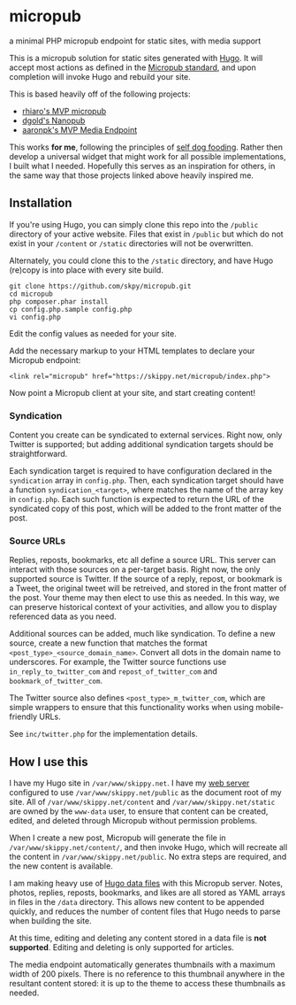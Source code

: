 # micropub
a minimal PHP micropub endpoint for static sites, with media support

This is a micropub solution for static sites generated with [Hugo](https://gohugo.io/). It will accept most actions as defined in the [Micropub standard](https://www.w3.org/TR/micropub/), and upon completion will invoke Hugo and rebuild your site.

This is based heavily off of the following projects:
* [rhiaro's MVP micropub](https://rhiaro.co.uk/2015/04/minimum-viable-micropub)
* [dgold's Nanopub](https://github.com/dg01d/nanopub/)
* [aaronpk's MVP Media Endpoint](https://gist.github.com/aaronpk/4bee1753688ca9f3036d6f31377edf14)

This works **for me**, following the principles of [self dog fooding](https://indieweb.org/selfdogfood).  Rather then develop a universal widget that might work for all possible implementations, I built what I needed.  Hopefully this serves as an inspiration for others, in the same way that those projects linked above heavily inspired me.

## Installation
If you're using Hugo, you can simply clone this repo into the `/public` directory of your active website.  Files that exist in `/public` but which do not exist in your `/content` or `/static` directories will not be overwritten.

Alternately, you could clone this to the `/static` directory, and have Hugo (re)copy is into place with every site build.

```
git clone https://github.com/skpy/micropub.git
cd micropub
php composer.phar install
cp config.php.sample config.php
vi config.php
```
Edit the config values as needed for your site.

Add the necessary markup to your HTML templates to declare your Micropub endpoint:
```
<link rel="micropub" href="https://skippy.net/micropub/index.php">
```

Now point a Micropub client at your site, and start creating content!

### Syndication
Content you create can be syndicated to external services. Right now, only Twitter is supported; but adding additional syndication targets should be straightforward.

Each syndication target is required to have configuration declared in the `syndication` array in `config.php`.  Then, each syndication target should have a function `syndication_<target>`, where <target> matches the name of the array key in `config.php`.  Each such function is expected to return the URL of the syndicated copy of this post, which will be added to the front matter of the post.

### Source URLs
Replies, reposts, bookmarks, etc all define a source URL. This server can interact with those sources on a per-target basis.  Right now, the only supported source is Twitter.  If the source of a reply, repost, or bookmark is a Tweet, the original tweet will be retreived, and stored in the front matter of the post.  Your theme may then elect to use this as needed.  In this way, we can preserve historical context of your activities, and allow you to display referenced data as you need.

Additional sources can be added, much like syndication.  To define a new source, create a new function that matches the format `<post_type>_<source_domain_name>`.  Convert all dots in the domain name to underscores.  For example, the Twitter source functions use `in_reply_to_twitter_com` and `repost_of_twitter_com` and `bookmark_of_twitter_com`.

The Twitter source also defines `<post_type>_m_twitter_com`, which are simple wrappers to ensure that this functionality works when using mobile-friendly URLs.

See `inc/twitter.php` for the implementation details.

## How I use this
I have my Hugo site in `/var/www/skippy.net`.  I have my [web server](https://caddyserver.com/) configured to use `/var/www/skippy.net/public` as the document root of my site.  All of `/var/www/skippy.net/content` and `/var/www/skippy.net/static` are owned by the `www-data` user, to ensure that content can be created, edited, and deleted through Micropub without permission problems.

When I create a new post, Micropub will generate the file in `/var/www/skippy.net/content/`, and then invoke Hugo, which will recreate all the content in `/var/www/skippy.net/public`.  No extra steps are required, and the new content is available.

I am making heavy use of [Hugo data files](https://gohugo.io/templates/data-templates/) with this Micropub server. Notes, photos, replies, reposts, bookmarks, and likes are all stored as YAML arrays in files in the `/data` directory. This allows new content to be appended quickly, and reduces the number of content files that Hugo needs to parse when building the site.

At this time, editing and deleting any content stored in a data file is **not supported**. Editing and deleting is only supported for articles.

The media endpoint automatically generates thumbnails with a maximum width of 200 pixels. There is no reference to this thumbnail anywhere in the resultant content stored: it is up to the theme to access these thumbnails as needed.
